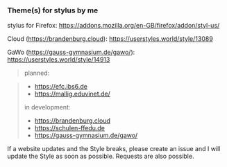### Theme(s) for stylus by me

stylus for Firefox: https://addons.mozilla.org/en-GB/firefox/addon/styl-us/

Cloud (https://brandenburg.cloud):
https://userstyles.world/style/13089

GaWo (https://gauss-gymnasium.de/gawo/):
https://userstyles.world/style/14913
> planned:

>  - https://efc.ibs6.de
>  - https://mallig.eduvinet.de/
>
> in development:
>  - https://brandenburg.cloud
>  - https://schulen-ffedu.de
>  - https://gauss-gymnasium.de/gawo/

If a website updates and the Style breaks, please create an issue and I will update the Style as soon as possible. 
Requests are also possible.
